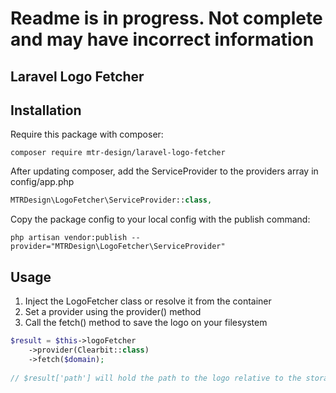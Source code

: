 # Readme is in progress. Not complete and may have incorrect information

## Laravel Logo Fetcher

## Installation

Require this package with composer:

```shell
composer require mtr-design/laravel-logo-fetcher
```

After updating composer, add the ServiceProvider to the providers array in config/app.php

```php
MTRDesign\LogoFetcher\ServiceProvider::class,
```

Copy the package config to your local config with the publish command:

```shell
php artisan vendor:publish --provider="MTRDesign\LogoFetcher\ServiceProvider"
```

## Usage

1. Inject the LogoFetcher class or resolve it from the container
2. Set a provider using the provider() method
3. Call the fetch() method to save the logo on your filesystem

```php
$result = $this->logoFetcher
    ->provider(Clearbit::class)
    ->fetch($domain);
    
// $result['path'] will hold the path to the logo relative to the storage/app directory
```
